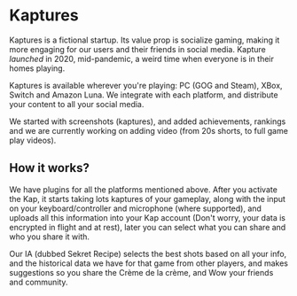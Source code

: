 # Kaptures

Kaptures is a fictional startup. Its value prop is socialize gaming, making it more 
engaging for our users and their friends in social media. Kapture *launched* in 2020,
mid-pandemic, a weird time when everyone is in their homes playing.

Kaptures is available wherever you're playing: PC (GOG and Steam), XBox, Switch and Amazon Luna. 
We integrate with each platform, and distribute your content to all your social media.

We started with screenshots (kaptures), and added achievements, rankings and we are currently
working on adding video (from 20s shorts, to full game play videos).

## How it works?
We have plugins for all the platforms mentioned above. After you activate the Kap, it starts
taking lots kaptures of your gameplay, along with the input on your keyboard/controller and
microphone (where supported), and uploads all this information into your Kap account (Don't
worry, your data is encrypted in flight and at rest), later you can select what you can share
and who you share it with.

Our IA (dubbed Sekret Recipe) selects the best shots based on all your info, and the historical
data we have for that game from other players, and makes suggestions so you share the Crème de la crème, 
and Wow your friends and community.
   